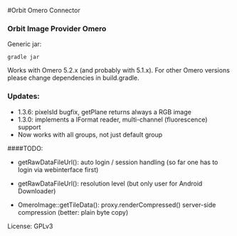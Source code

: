 #Orbit Omero Connector

### Orbit Image Provider Omero

Generic jar:

    gradle jar

Works with Omero 5.2.x (and probably with 5.1.x). For other Omero versions please change dependencies in build.gradle.

### Updates:
- 1.3.6: pixelsId bugfix, getPlane returns always a RGB image
- 1.3.0: implements a IFormat reader, multi-channel (fluorescence) support
- Now works with all groups, not just default group

####TODO:
- getRawDataFileUrl(): auto login / session handling (so far one has to login via webinterface first)
- getRawDataFileUrl(): resolution level  (but only user for Android Downloader)

- OmeroImage::getTileData(): proxy.renderCompressed() server-side compression (better: plain byte copy)

License: GPLv3